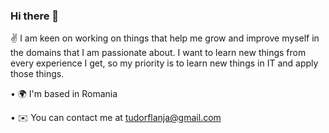 ### Hi there 👋

✌️ I am keen on working on things that help me grow and improve myself in the domains that I am passionate about. I want to learn new things from every experience I get, so my priority is to learn new things in IT and apply those things.

• 🌍 I'm based in Romania

• ✉️ You can contact me at tudorflanja@gmail.com

<!--
**tudorflanja/tudorflanja** is a ✨ _special_ ✨ repository because its `README.md` (this file) appears on your GitHub profile.

Here are some ideas to get you started:

- 🔭 I’m currently working on ...
- 🌱 I’m currently learning ...
- 👯 I’m looking to collaborate on ...
- 🤔 I’m looking for help with ...
- 💬 Ask me about ...
- 📫 How to reach me: ...
- 😄 Pronouns: ...
- ⚡ Fun fact: ...
-->
